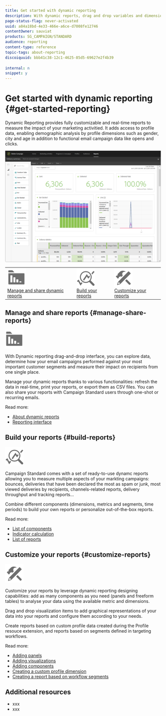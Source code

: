 ```yaml
---
title: Get started with dynamic reporting
description: With dynamic reports, drag and drop variables and dimensions into your freeform environment and analyze the success of your campaigns.
page-status-flag: never-activated
uuid: a84a18bd-4e33-466e-a6ce-d7008fe12746
contentOwner: sauviat
products: SG_CAMPAIGN/STANDARD
audience: reporting
content-type: reference
topic-tags: about-reporting
discoiquuid: bbb41c38-12c1-4625-85d5-69627e2f4b39

internal: n
snippet: y
---
```


# Get started with dynamic reporting {#get-started-reporting}

Dynamic Reporting provides fully customizable and real-time reports to measure the impact of your marketing activitied. It adds access to profile data, enabling demographic analysis by profile dimensions such as gender, city and age in addition to functional email campaign data like opens and clicks.

![](assets/dynamic_report_intro.png)

<table>
<tr><td><a href="#manage-share-reports"><img src="assets/do-not-localize/icon_manage.svg" width="60px"><br/>Manage and share dynamic reports</a></td><td><a href="#build-reports"><img src="assets/do-not-localize/icon_build.svg" width="60px"><br>Build your reports</a></td><td><a href="#customize-reports"><img src="assets/do-not-localize/icon_customize.svg" width="60px"><br/>Customize your reports</a></td></tr>
</table>

## Manage and share reports {#manage-share-reports}

<img src="assets/do-not-localize/icon_manage.svg" width="60px">

With Dynamic reporting drag-and-drop interface, you can explore data, determine how your email campaigns performed against your most important customer segments and measure their impact on recipients from one single place.

Manage your dynamic reports thanks to various functionalities: refresh the data in real-time, print your reports, or export them as CSV files. You can also share your reports with Campaign Standard users through one-shot or recurring emails.

Read more:

* [About dynamic reports](../../reporting/using/about-dynamic-reports.md)
* [Reporting interface](../../reporting/using/reporting-interface.md)

## Build your reports {#build-reports}

<img src="assets/do-not-localize/icon_build.svg" width="60px">

Campaign Standard comes with a set of ready-to-use dynamc reports allowing you to measure multiple aspects of your markting campaigns: bounces, deliveries that have been declared the most as spam or junk, most viewed deliveries by recipients, channels-related reports, delivery throughput  and tracking reports...

Combine different components (dimensions, metrics and segments, time periods) to build your own reports or personalize out-of-the-box reports.

Read more:

* [List of components](../../reporting/using/list-of-components-.md)
* [Indicator calculation](../../reporting/using/indicator-calculation.md)
* [List of reports](../../reporting/using/defining-the-report-period.md)

## Customize your reports {#customize-reports}

<img src="assets/do-not-localize/icon_customize.svg" width="60px">

Customize your reports by leverage dynamic reporting designing capabilities: add as many components as you need (panels and freeform tables) to analyse your data using the available metric and dimensions.

Drag and drop visualization items to add graphical representations of your data into your reports and configure them according to your needs.

Create reports based on custom profile data created during the Profile resouce extension, and reports based on segments defined in targeting workflows.

Read more:

* [Adding panels](../../reporting/using/adding-panels.md)
* [Adding visualizations](../../reporting/using/adding-visualizations.md)
* [Adding components](../../reporting/using/adding-components.md)
* [Creating a custom profile dimension](../../reporting/using/creating-a-custom-profile-dimension.md)
* [Creating a report based on workflow segments](../../reporting/using/creating-a-report-workflow-segment.md)

## Additional resources

* xxx
* xxx

